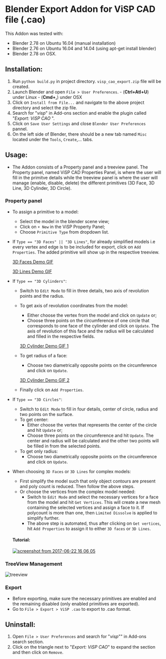 # Blender Export Addon for ViSP CAD file (.cao)

This Addon was tested with:
- Blender 2.78 on Ubuntu 16.04 (manual installation)
- Blender 2.76 on Ubuntu 16.04 and 14.04 (using apt-get install blender)
- Blender 2.78 on OSX.

## Installation:

  1. Run `python build.py` in project directory. `visp_cao_export.zip` file will be created.
  2. Launch Blender and open `File > User Preferences`.
    - (**Ctrl+Atl+U**) under Linux
    - (**Cmd+,**) under OSX
  3. Click on `Install from File...` and navigate to the above project directory and select the zip file.
  4. Search for "*visp*" in Add-ons section and enable the plugin called "*Export: ViSP CAO* ".
  5. Click on `Save User Settings` and close `Blender User Preferences` pannel.
  6. On the left side of Blender, there should be a new tab named `Misc` located under the `Tools`, `Create`,... tabs.

## Usage:

- The Addon consists of a Property panel and a treeview panel. The Property panel, named ViSP CAD Properties Panel, is where
the user will fill in the primitve details while the treeview panel is where the user will manage (enable, disable, delete) the different primitives (3D Face, 3D Line, 3D Cylinder, 3D Circle).

### Property panel

* To assign a primitive to a model:
    * Select the model in the blender scene view;
    * Click on `+ New` in the ViSP Property Panel;
    * Choose `Primitive Type` from dropdown list.

* If `Type == "3D Faces" || "3D Lines"`, for already simplified models i.e every vertex and edge is to be included for export, click on `Add Properties`. The added primitive will show up in the respective treeview.

    [3D Faces Demo GIF](https://user-images.githubusercontent.com/11690674/27374715-7f85c152-5675-11e7-94d4-0a4591192a3b.gif)

    [3D Lines Demo GIF](https://user-images.githubusercontent.com/11690674/27374720-81d4e410-5675-11e7-883e-762bfc0f2f36.gif)

* If `Type == "3D Cylinders"`:
    * Switch to `Edit Mode` to fill in three details, two axis of revolution points and the radius.
    * To get axis of revolution coordinates from the model:
        * Either choose the vertex from the model and click on `Update` or;
        * Choose three points on the circumference of one circle that corresponds to one face of the cylinder and click on `Update`. The axis of revolution of this face and the radius will be calculated and filled in the respective fields.

        [3D Cylinder Demo GIF 1](https://user-images.githubusercontent.com/11690674/27380499-0d018996-5688-11e7-96f7-60947528495d.gif)

    * To get radius of a face:
        * Choose two diametrically opposite points on the circumference and click on `Update`.
        
        [3D Cylinder Demo GIF 2](https://user-images.githubusercontent.com/11690674/27380505-0f02a996-5688-11e7-9996-e8101ec771b3.gif)

    * Finally click on `Add Properties`.

* If `Type == "3D Circles"`:
    * Switch to `Edit Mode` to fill in four details, center of circle, radius and two points on the surface.
    * To get center:
        * Either choose the vertex that represents the center of the circle and hit `Update` or;
        * Choose three points on the circumference and hit `Update`. The center and radius will be calculated and the other two points will be filled in from the selected points.
    * To get only radius:
        * Choose two diametrically opposite points on the circumference and click on `Update`.

* When choosing `3D Faces` or `3D Lines` for complex models:
  * First simplify the model such that only object contours are present and poly count is reduced. Then follow the above steps.
  * Or choose the vertices from the complex model needed:
    * Switch to `Edit Mode` and select the necessary vertices for a face from the model and hit `Get Vertices`.
      This will create a new mesh containing the selected vertices and assign a face to it. If polycount is more than one, then `Limited Dissolve` is applied to simplify further.
    * The above step is automated, thus after clicking on `Get vertices`, hit `Add Properties` to assign it to either `3D faces` or `3D Lines`.

  #### Tutorial:
  [![screenshot from 2017-06-22 16 06 05](https://user-images.githubusercontent.com/11690674/27435385-bfc89d6c-5764-11e7-86c7-ec281f981603.png)](https://youtu.be/jeihOFwtSoI)

### TreeView Management

![treeview](https://user-images.githubusercontent.com/11690674/27358411-2ed79f88-561f-11e7-8011-f0406b564477.png)


### Export

* Before exporting, make sure the necessary primitives are enabled and the remaining disabled (only enabled primitives are exported).
* Go to `File > Export > ViSP .cao` to export to .cao format.

## Uninstall:

  1. Open `File > User Preferences` and search for "*visp*"" in Add-ons search section.
  2. Click on the triangle next to "*Export: ViSP CAO*" to expand the section and then click on `Remove`.
